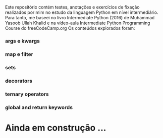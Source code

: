Este repositório contém testes, anotações e exercícios de fixação realizados por mim no estudo da linguagem Python em nível intermediário. Para tanto, me baseei no livro Intermediate Python (2016) de Muhammad Yasoob Ullah Khalid e na vídeo-aula Intermediate Python Programming Course do freeCodeCamp.org
Os conteúdos explorados foram:
### args e kwargs
### map e filter
### sets
### decorators
### ternary operators
### global and return keywords

# Ainda em construção ...